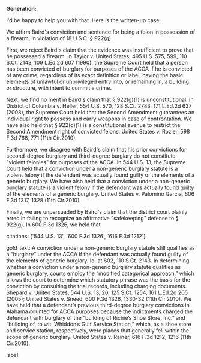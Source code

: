 **Generation:**

 I'd be happy to help you with that. Here is the written-up case:

<answer>

We affirm Baird's conviction and sentence for being a felon in possession of a firearm, in violation of 18 U.S.C. § 922(g).

First, we reject Baird's claim that the evidence was insufficient to prove that he possessed a firearm. In Taylor v. United States, 495 U.S. 575, 599, 110 S.Ct. 2143, 109 L.Ed.2d 607 (1990), the Supreme Court held that a person has been convicted of burglary for purposes of the ACCA if he is convicted of any crime, regardless of its exact definition or label, having the basic elements of unlawful or unprivileged entry into, or remaining in, a building or structure, with intent to commit a crime.

Next, we find no merit in Baird's claim that § 922(g)(1) is unconstitutional. In District of Columbia v. Heller, 554 U.S. 570, 128 S.Ct. 2783, 171 L.Ed.2d 637 (2008), the Supreme Court held that the Second Amendment guarantees an individual right to possess and carry weapons in case of confrontation. We have also held that § 922(g)(1) is a constitutional avenue to restrict the Second Amendment right of convicted felons. United States v. Rozier, 598 F.3d 768, 771 (11th Cir.2010).

Furthermore, we disagree with Baird's claim that his prior convictions for second-degree burglary and third-degree burglary do not constitute "violent felonies" for purposes of the ACCA. In 544 U.S. 13, the Supreme Court held that a conviction under a non-generic burglary statute is a violent felony if the defendant was actually found guilty of the elements of a generic burglary. We have also held that a conviction under a non-generic burglary statute is a violent felony if the defendant was actually found guilty of the elements of a generic burglary. United States v. Palomino Garcia, 606 F.3d 1317, 1328 (11th Cir.2010).

Finally, we are unpersuaded by Baird's claim that the district court plainly erred in failing to recognize an affirmative "safekeeping" defense to § 922(g). In 600 F.3d 1326, we held that

citations: ['544 U.S. 13', '600 F.3d 1326', '616 F.3d 1212']

gold_text: A conviction under a non-generic burglary statute still qualifies as a “burglary” under the ACCA if the defendant was actually found guilty of the elements of generic burglary. Id. at 602, 110 S.Ct. 2143. In determining whether a conviction under a non-generic burglary statute qualifies as generic burglary, courts employ the “modified categorical approach,” which allows the court to determine which statutory phrase was the basis for the conviction by consulting the trial records, including charging documents. Shepard v. United States, 544 U.S. 13, 26, 125 S.Ct. 1254, 161 L.Ed.2d 205 (2005); United States v. Sneed, 600 F.3d 1326, 1330-32 (11th Cir.2010). We have held that a defendant’s previous third-degree burglary convictions in Alabama counted for ACCA purposes because the indictments charged the defendant with burglary of the “building of Richie’s Shoe Store, Inc.” and “building of, to wit: Whiddon’s Gulf Service Station,” which, as a shoe store and service station, respectively, were places that generally fell within the scope of generic burglary. United States v. Rainer, 616 F.3d 1212, 1216 (11th Cir.2010).

label: 